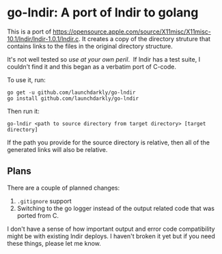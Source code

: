 # go-lndir: A port of lndir to golang

This is a port of https://opensource.apple.com/source/X11misc/X11misc-10.1/lndir/lndir-1.0.1/lndir.c.  It creates a copy of the directory struture that contains links to the files in the original directory structure.

It's not well tested so *use at your own peril*.  If lndir has a test suite, I couldn't find it and this began as a verbatim port of C-code.

To use it, run:

```
go get -u github.com/launchdarkly/go-lndir
go install github.com/launchdarkly/go-lndir
```

Then run it:

```
go-lndir <path to source directory from target directory> [target directory]
```

If the path you provide for the source directory is relative, then all of the generated links will also be relative.  

## Plans

There are a couple of planned changes:

1. `.gitignore` support
2. Switching to the go logger instead of the output related code that was ported from C.

I don't have a sense of how important output and error code compatibility might be with existing lndir deploys.  I haven't broken it yet but if you need these things, please let me know.


  
